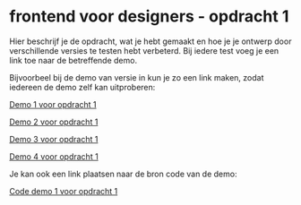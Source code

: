 # frontend voor designers - opdracht 1
Hier beschrijf je de opdracht, wat je hebt gemaakt en hoe je je ontwerp door verschillende versies te testen hebt verbeterd. Bij iedere test voeg je een link toe naar de betreffende demo.

Bijvoorbeel bij de demo van versie in kun je zo een link maken, zodat iedereen de demo zelf kan uitproberen:

[Demo 1 voor opdracht 1](https://veldte.github.io/frontendvoordesigners/opdracht1/v1/)

[Demo 2 voor opdracht 1](https://veldte.github.io/frontendvoordesigners/opdracht1/v2/)

[Demo 3 voor opdracht 1](https://veldte.github.io/frontendvoordesigners/opdracht1/v3/)

[Demo 4 voor opdracht 1](https://veldte.github.io/frontendvoordesigners/opdracht1/v4/)

Je kan ook een link plaatsen naar de bron code van de demo:

[Code demo 1 voor opdracht 1](https://github.com/veldte/frontendvoordesigners/blob/master/opdracht1/v1/)
